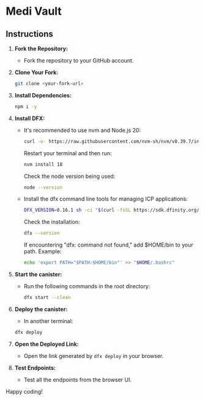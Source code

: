 # Medi Vault

## Instructions

1. **Fork the Repository:**
   - Fork the repository to your GitHub account.

2. **Clone Your Fork:**

   ```bash
   git clone <your-fork-url>
   ```

3. **Install Dependencies:**

   ```bash
   npm i -y
   ```

4. **Install DFX:**
   - It's recommended to use nvm and Node.js 20:

     ```bash
     curl -o- https://raw.githubusercontent.com/nvm-sh/nvm/v0.39.7/install.sh | bash
     ```

     Restart your terminal and then run:

     ```bash
     nvm install 18
     ```

     Check the node version being used:

     ```bash
     node --version
     ```

   - Install the dfx command line tools for managing ICP applications:

     ```bash
     DFX_VERSION=0.16.1 sh -ci "$(curl -fsSL https://sdk.dfinity.org/install.sh)"
     ```

     Check the installation:

     ```bash
     dfx --version
     ```

     If encountering "dfx: command not found," add $HOME/bin to your path. Example:

     ```bash
     echo 'export PATH="$PATH:$HOME/bin"' >> "$HOME/.bashrc"
     ```

5. **Start the canister:**
   - Run the following commands in the root directory:

     ```bash
     dfx start --clean
     ```

6. **Deploy the canister:**
    - In another terminal:

     ```bash
     dfx deploy
     ```

7. **Open the Deployed Link:**
   - Open the link generated by `dfx deploy` in your browser.

8. **Test Endpoints:**
   - Test all the endpoints from the browser UI.

Happy coding!
